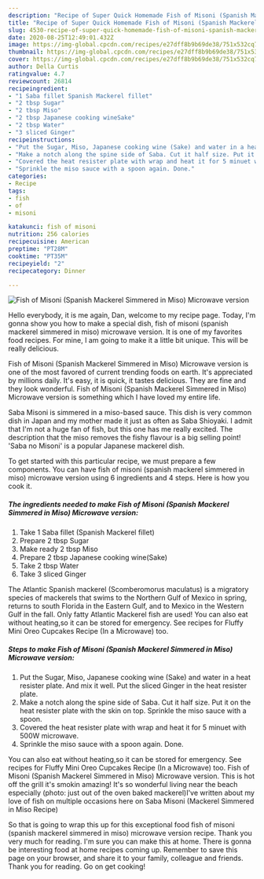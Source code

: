 ```yaml
---
description: "Recipe of Super Quick Homemade Fish of Misoni (Spanish Mackerel Simmered in Miso) Microwave version"
title: "Recipe of Super Quick Homemade Fish of Misoni (Spanish Mackerel Simmered in Miso) Microwave version"
slug: 4530-recipe-of-super-quick-homemade-fish-of-misoni-spanish-mackerel-simmered-in-miso-microwave-version
date: 2020-08-25T12:49:01.432Z
image: https://img-global.cpcdn.com/recipes/e27dff8b9b69de38/751x532cq70/fish-of-misoni-spanish-mackerel-simmered-in-miso-microwave-version-recipe-main-photo.jpg
thumbnail: https://img-global.cpcdn.com/recipes/e27dff8b9b69de38/751x532cq70/fish-of-misoni-spanish-mackerel-simmered-in-miso-microwave-version-recipe-main-photo.jpg
cover: https://img-global.cpcdn.com/recipes/e27dff8b9b69de38/751x532cq70/fish-of-misoni-spanish-mackerel-simmered-in-miso-microwave-version-recipe-main-photo.jpg
author: Della Curtis
ratingvalue: 4.7
reviewcount: 26814
recipeingredient:
- "1 Saba fillet Spanish Mackerel fillet"
- "2 tbsp Sugar"
- "2 tbsp Miso"
- "2 tbsp Japanese cooking wineSake"
- "2 tbsp Water"
- "3 sliced Ginger"
recipeinstructions:
- "Put the Sugar, Miso, Japanese cooking wine (Sake) and water in a heat resister plate. And mix it well. Put the sliced Ginger in the heat resister plate."
- "Make a notch along the spine side of Saba. Cut it half size. Put it on the heat resister plate with the skin on top. Sprinkle the miso sauce with a spoon."
- "Covered the heat resister plate with wrap and heat it for 5 minuet with 500W microwave."
- "Sprinkle the miso sauce with a spoon again. Done."
categories:
- Recipe
tags:
- fish
- of
- misoni

katakunci: fish of misoni 
nutrition: 256 calories
recipecuisine: American
preptime: "PT28M"
cooktime: "PT35M"
recipeyield: "2"
recipecategory: Dinner

---
```



![Fish of Misoni (Spanish Mackerel Simmered in Miso) Microwave version](https://img-global.cpcdn.com/recipes/e27dff8b9b69de38/751x532cq70/fish-of-misoni-spanish-mackerel-simmered-in-miso-microwave-version-recipe-main-photo.jpg)

Hello everybody, it is me again, Dan, welcome to my recipe page. Today, I'm gonna show you how to make a special dish, fish of misoni (spanish mackerel simmered in miso) microwave version. It is one of my favorites food recipes. For mine, I am going to make it a little bit unique. This will be really delicious.

Fish of Misoni (Spanish Mackerel Simmered in Miso) Microwave version is one of the most favored of current trending foods on earth. It's appreciated by millions daily. It's easy, it is quick, it tastes delicious. They are fine and they look wonderful. Fish of Misoni (Spanish Mackerel Simmered in Miso) Microwave version is something which I have loved my entire life.

Saba Misoni is simmered in a miso-based sauce. This dish is very common dish in Japan and my mother made it just as often as Saba Shioyaki. I admit that I&#39;m not a huge fan of fish, but this one has me really excited. The description that the miso removes the fishy flavour is a big selling point! &#39;Saba no Misoni&#39; is a popular Japanese mackerel dish.


To get started with this particular recipe, we must prepare a few components. You can have fish of misoni (spanish mackerel simmered in miso) microwave version using 6 ingredients and 4 steps. Here is how you cook it.

<!--inarticleads1-->

##### The ingredients needed to make Fish of Misoni (Spanish Mackerel Simmered in Miso) Microwave version:

1. Take 1 Saba fillet (Spanish Mackerel fillet)
1. Prepare 2 tbsp Sugar
1. Make ready 2 tbsp Miso
1. Prepare 2 tbsp Japanese cooking wine(Sake)
1. Take 2 tbsp Water
1. Take 3 sliced Ginger


The Atlantic Spanish mackerel (Scomberomorus maculatus) is a migratory species of mackerels that swims to the Northern Gulf of Mexico in spring, returns to south Florida in the Eastern Gulf, and to Mexico in the Western Gulf in the fall. Only fatty Atlantic Mackerel fish are used! You can also eat without heating,so it can be stored for emergency. See recipes for Fluffy Mini Oreo Cupcakes Recipe (In a Microwave) too. 

<!--inarticleads2-->

##### Steps to make Fish of Misoni (Spanish Mackerel Simmered in Miso) Microwave version:

1. Put the Sugar, Miso, Japanese cooking wine (Sake) and water in a heat resister plate. And mix it well. Put the sliced Ginger in the heat resister plate.
1. Make a notch along the spine side of Saba. Cut it half size. Put it on the heat resister plate with the skin on top. Sprinkle the miso sauce with a spoon.
1. Covered the heat resister plate with wrap and heat it for 5 minuet with 500W microwave.
1. Sprinkle the miso sauce with a spoon again. Done.


You can also eat without heating,so it can be stored for emergency. See recipes for Fluffy Mini Oreo Cupcakes Recipe (In a Microwave) too. Fish of Misoni (Spanish Mackerel Simmered in Miso) Microwave version. This is hot off the grill it&#39;s smokin amazing! It&#39;s so wonderful living near the beach especially (photo: just out of the oven baked mackerel)I&#39;ve written about my love of fish on multiple occasions here on Saba Misoni (Mackerel Simmered in Miso Recipe) 

So that is going to wrap this up for this exceptional food fish of misoni (spanish mackerel simmered in miso) microwave version recipe. Thank you very much for reading. I'm sure you can make this at home. There is gonna be interesting food at home recipes coming up. Remember to save this page on your browser, and share it to your family, colleague and friends. Thank you for reading. Go on get cooking!
